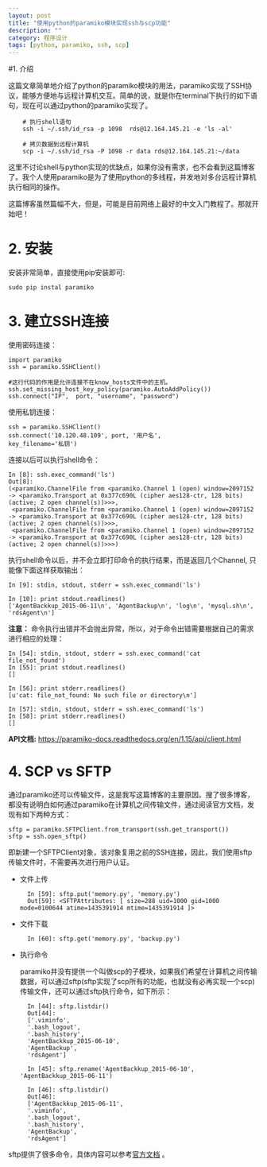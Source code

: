 ```yaml
---
layout: post
title: "使用python的paramiko模块实现ssh与scp功能"
description: ""
category: 程序设计
tags: [python, paramiko, ssh, scp]
---
```


#1. 介绍

这篇文章简单地介绍了python的paramiko模块的用法，paramiko实现了SSH协议，能够方便地与远程计算机交互。简单的说，就是你在terminal下执行的如下语句，现在可以通过python的paramiko实现了。

        # 执行shell语句
        ssh -i ~/.ssh/id_rsa -p 1098  rds@12.164.145.21 -e 'ls -al'

        # 拷贝数据到远程计算机
        scp -i ~/.ssh/id_rsa -P 1098 -r data rds@12.164.145.21:~/data


这里不讨论shell与python实现的优缺点，如果你没有需求，也不会看到这篇博客了。我个人使用paramiko是为了使用python的多线程，并发地对多台远程计算机执行相同的操作。

这篇博客虽然篇幅不大，但是，可能是目前网络上最好的中文入门教程了。那就开始吧！

# 2.  安装

安装非常简单，直接使用pip安装即可:

    sudo pip instal paramiko

# 3. 建立SSH连接

使用密码连接：

    import paramiko
    ssh = paramiko.SSHClient()

    #这行代码的作用是允许连接不在know_hosts文件中的主机。
    ssh.set_missing_host_key_policy(paramiko.AutoAddPolicy())
    ssh.connect("IP",  port, "username", "password")


使用私钥连接：

    ssh = paramiko.SSHClient()
    ssh.connect('10.120.48.109', port, '用户名',
    key_filename='私钥')

连接以后可以执行shell命令：

    In [8]: ssh.exec_command('ls')
    Out[8]:
    (<paramiko.ChannelFile from <paramiko.Channel 1 (open) window=2097152 -> <paramiko.Transport at 0x377c690L (cipher aes128-ctr, 128 bits) (active; 2 open channel(s))>>>,
     <paramiko.ChannelFile from <paramiko.Channel 1 (open) window=2097152 -> <paramiko.Transport at 0x377c690L (cipher aes128-ctr, 128 bits) (active; 2 open channel(s))>>>,
     <paramiko.ChannelFile from <paramiko.Channel 1 (open) window=2097152 -> <paramiko.Transport at 0x377c690L (cipher aes128-ctr, 128 bits) (active; 2 open channel(s))>>>)

执行shell命令以后，并不会立即打印命令的执行结果，而是返回几个Channel, 只能像下面这样获取输出：

    In [9]: stdin, stdout, stderr = ssh.exec_command('ls')

    In [10]: print stdout.readlines()
    ['AgentBackkup_2015-06-11\n', 'AgentBackup\n', 'log\n', 'mysql.sh\n', 'rdsAgent\n']

**注意：** 命令执行出错并不会抛出异常，所以，对于命令出错需要根据自己的需求进行相应的处理：

    In [54]: stdin, stdout, stderr = ssh.exec_command('cat file_not_found')
    In [55]: print stdout.readlines()
    []

    In [56]: print stderr.readlines()
    [u'cat: file_not_found: No such file or directory\n']

    In [57]: stdin, stdout, stderr = ssh.exec_command('ls')
    In [58]: print stderr.readlines()
    []


**API文档:** <https://paramiko-docs.readthedocs.org/en/1.15/api/client.html>

# 4. SCP vs SFTP

通过paramiko还可以传输文件，这是我写这篇博客的主要原因。搜了很多博客，都没有说明白如何通过paramiko在计算机之间传输文件，通过阅读官方文档，发现有如下两种方式：

    sftp = paramiko.SFTPClient.from_transport(ssh.get_transport())
    sftp = ssh.open_sftp()

即新建一个SFTPClient对象，该对象复用之前的SSH连接，因此，我们使用sftp传输文件时，不需要再次进行用户认证。

* 文件上传

        In [59]: sftp.put('memory.py', 'memory.py')
        Out[59]: <SFTPAttributes: [ size=288 uid=1000 gid=1000 mode=0100644 atime=1435391914 mtime=1435391914 ]>


* 文件下载

        In [60]: sftp.get('memory.py', 'backup.py')


* 执行命令

    paramiko并没有提供一个叫做scp的子模块，如果我们希望在计算机之间传输数据，可以通过sftp(sftp实现了scp所有的功能，也就没有必再实现一个scp)传输文件，还可以通过sftp执行命令，如下所示：

        In [44]: sftp.listdir()
        Out[44]:
        ['.viminfo',
        '.bash_logout',
        '.bash_history',
        'AgentBackkup_2015-06-10',
        'AgentBackup',
        'rdsAgent']

        In [45]: sftp.rename('AgentBackkup_2015-06-10', 'AgentBackkup_2015-06-11')

        In [46]: sftp.listdir()
        Out[46]:
        ['AgentBackkup_2015-06-11',
        '.viminfo',
        '.bash_logout',
        '.bash_history',
        'AgentBackup',
        'rdsAgent']


sftp提供了很多命令，具体内容可以参考[官方文档](https://paramiko-docs.readthedocs.org/en/1.15/api/sftp.html) 。
